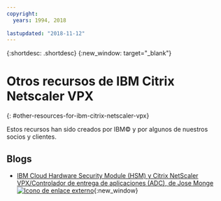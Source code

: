 ```yaml
---
copyright:
  years: 1994, 2018
  
lastupdated: "2018-11-12"
---
```


{:shortdesc: .shortdesc}
{:new_window: target="_blank"}

# Otros recursos de IBM Citrix Netscaler VPX
{: #other-resources-for-ibm-citrix-netscaler-vpx}

Estos recursos han sido creados por IBM© y por algunos de nuestros socios y clientes.

## Blogs

 * [IBM Cloud Hardware Security Module (HSM) y Citrix NetScaler VPX/Controlador de entrega de aplicaciones (ADC), de Jose Monge ![Icono de enlace externo](../../icons/launch-glyph.svg "Icono de enlace externo")](https://www.ibm.com/blogs/bluemix/2018/11/deploy-ssl-offload-in-citrix-netscaler-vpx-adc-using-ibm-cloud-hsm/){:new_window}
